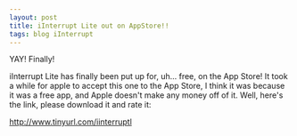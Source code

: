 ```yaml
---
layout: post
title: iInterrupt Lite out on AppStore!!
tags: blog iInterrupt
---
```

YAY! Finally!

iInterrupt Lite has finally been put up for, uh... free, on the App Store! It took a while for apple to accept this one to the App Store, I think it was because it was a free app, and Apple doesn't make any money off of it. Well, here's the link, please download it and rate it:

<!-- excerpt -->

http://www.tinyurl.com/iinterruptl
